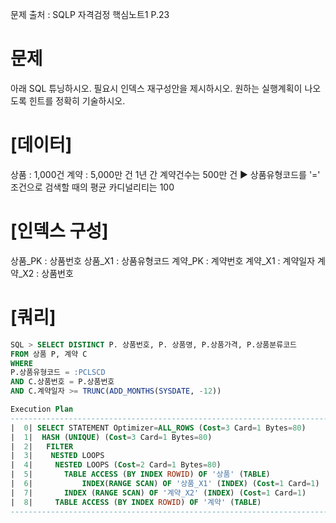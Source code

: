 문제 출처 : SQLP 자격검정 핵심노트1 P.23
# 문제 
아래 SQL 튜닝하시오.
필요시 인덱스 재구성안을 제시하시오.
원하는 실행계획이 나오도록 힌트를 정확히 기술하시오.

# [데이터]
상품 : 1,000건
계약 : 5,000만 건
1년 간 계약건수는 500만 건
▶ 상품유형코드를 '=' 조건으로 검색할 때의 평균 카디널리티는 100

# [인덱스 구성]
상품_PK : 상품번호
상품_X1 : 상품유형코드
계약_PK : 계약번호
계약_X1 : 계약일자
계약_X2 : 상품번호

# [쿼리]

```sql
SQL > SELECT DISTINCT P. 상품번호, P. 상품명, P.상품가격, P.상품분류코드
FROM 상품 P, 계약 C
WHERE
P.상품유형코드 = :PCLSCD
AND C.상품번호 = P.상품번호
AND C.계약일자 >= TRUNC(ADD_MONTHS(SYSDATE, -12))

Execution Plan
------------------------------------------------------------------------------ 
|  0| SELECT STATEMENT Optimizer=ALL_ROWS (Cost=3 Card=1 Bytes=80)
|  1|  HASH (UNIQUE) (Cost=3 Card=1 Bytes=80)
|  2|   FILTER
|  3|    NESTED LOOPS
|  4|     NESTED LOOPS (Cost=2 Card=1 Bytes=80)
|  5|     	TABLE ACCESS (BY INDEX ROWID) OF '상품' (TABLE)
|  6|      		INDEX(RANGE SCAN) OF '상품_X1' (INDEX) (Cost=1 Card=1)
|  7|       INDEX (RANGE SCAN) OF '계약_X2' (INDEX) (Cost=1 Card=1)
|  8|     TABLE ACCESS (BY INDEX ROWID) OF '계약' (TABLE) 
------------------------------------------------------------------------------
```